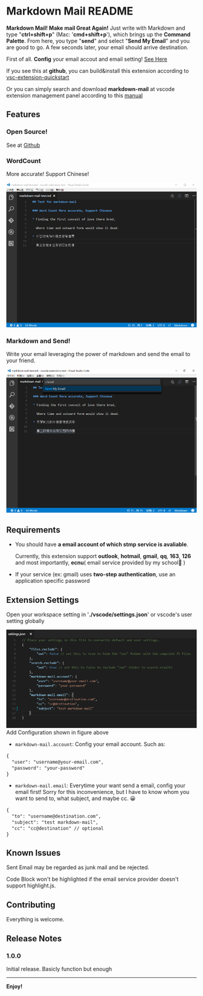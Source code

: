 # Markdown Mail README

**Markdown Mail! Make mail Great Again!** Just write with Markdown and
type "**ctrl+shift+p**" (Mac: '**cmd+shift+p**'), which brings up the 
**Command Palette**. From here, you type "**send**" and select "**Send My Email**"
and you are good to go. A few seconds later, your email should arrive destination.

First of all. **Config** your email accout and email setting! [See Here](#Settings)

If you see this at **github**, you can build&install this extension according to [vsc-extension-quickstart](https://github.com/Excited-ccccly/markdown-mail/blob/master/vsc-extension-quickstart.md#Packaging)

Or you can simply search and download **markdown-mail** at vscode extension management panel according to this [manual](http://code.visualstudio.com/docs/extensions/install-extension)

## Features

### Open Source!

See at [Github](https://github.com/Excited-ccccly/markdown-mail)

### WordCount
  More accurate! Support Chinese!

![WordCount](https://github.com/Excited-ccccly/markdown-mail/raw/master/resources/word-count.png)

### Markdown and Send!
  Write your email leveraging the power of markdown and send the email to your friend.

![send](https://github.com/Excited-ccccly/markdown-mail/raw/master/resources/send.png)

## Requirements

* You should have **a email account of which stmp service is avaliable**.

  Currently, this extension support **outlook**, **hotmail**, **gmail**, **qq**, **163**, **126**
  and most importantly, **ecnu**( email service provided by my school🙇 )

* If your service (ex: gmail) uses **two-step authentication**, use an application specific password

<h2 id="Settings">Extension Settings</h2>

Open your workspace setting in '**./vscode/settings.json**' or vscode's user setting globally

![Extension Config](https://github.com/Excited-ccccly/markdown-mail/raw/master/resources/extension-config.png)
Add Configuration shown in figure above
  * `markdown-mail.account`: Config your email account. Such as:

  ```
  {
    "user": "username@your-email.com",
    "password": "your-password"
  }
  ```

  * `markdown-mail.email`: Everytime your want send a email, config your email first!
  Sorry for this inconvenience, but I have to know whom you want to send to, what subject, and maybe cc. 😀

  ```
  {
    "to": "username@destination.com",
    "subject": "test markdown-mail",
    "cc": "cc@destination" // optional
  }
  ```
  
## Known Issues

Sent Email may be regarded as junk mail and be rejected.

Code Block won't be highlighted if the email service provider doesn't support highlight.js.

## Contributing

Everything is welcome.

## Release Notes

### 1.0.0

Initial release. Basicly function but enough

----------------------------------------------

**Enjoy!**